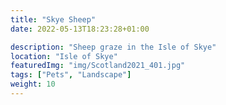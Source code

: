 ```yaml
---
title: "Skye Sheep"
date: 2022-05-13T18:23:28+01:00

description: "Sheep graze in the Isle of Skye"
location: "Isle of Skye"
featuredImg: "img/Scotland2021_401.jpg"
tags: ["Pets", "Landscape"]
weight: 10
---
```


